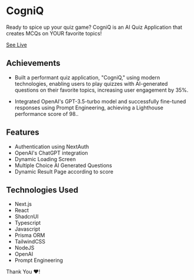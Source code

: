 
# CogniQ

Ready to spice up your quiz game?
CogniQ is an AI Quiz Application that creates MCQs on YOUR favorite topics!

[See Live](https://cogniq-gray.vercel.app/)

## Achievements

- Built a performant quiz application, "CogniQ," using modern technologies, enabling users to play quizzes with AI-generated questions on their favorite topics, increasing user engagement by 35%.

- Integrated OpenAI's GPT-3.5-turbo model and successfully fine-tuned responses using Prompt Engineering, achieving a Lighthouse performance score of 98..


## Features
- Authentication using NextAuth
- OpenAI's ChatGPT integration
- Dynamic Loading Screen
- Multiple Choice AI Generated Questions
- Dynamic Result Page according to score


## Technologies Used
- Next.js
- React
- ShadcnUI
- Typescript
- Javascript
- Prisma ORM
- TailwindCSS
- NodeJS
- OpenAI
- Prompt Engineering

Thank You ❤️! 


